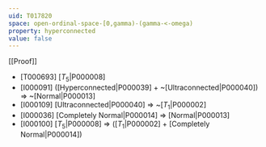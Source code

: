 ```yaml
---
uid: T017820
space: open-ordinal-space-[0,gamma)-(gamma-<-omega)
property: hyperconnected
value: false
---
```

[[Proof]]

* [T000693] [$T_5$|P000008]
* [I000091] ([Hyperconnected|P000039] + ~[Ultraconnected|P000040]) => ~[Normal|P000013]
* [I000109] [Ultraconnected|P000040] => ~[$T_1$|P000002]
* [I000036] [Completely Normal|P000014] => [Normal|P000013]
* [I000100] [$T_5$|P000008] => ([$T_1$|P000002] + [Completely Normal|P000014])

